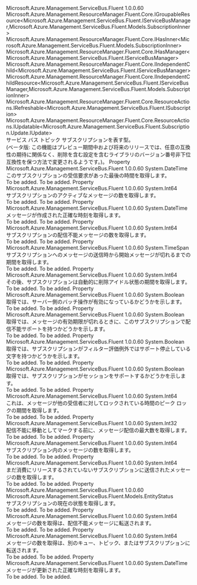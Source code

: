 <Type Name="ISubscription" FullName="Microsoft.Azure.Management.ServiceBus.Fluent.ISubscription">
  <TypeSignature Language="C#" Value="public interface ISubscription : Microsoft.Azure.Management.ResourceManager.Fluent.Core.IGroupableResource&lt;Microsoft.Azure.Management.ServiceBus.Fluent.IServiceBusManager,Microsoft.Azure.Management.ServiceBus.Fluent.Models.SubscriptionInner&gt;, Microsoft.Azure.Management.ResourceManager.Fluent.Core.IHasInner&lt;Microsoft.Azure.Management.ServiceBus.Fluent.Models.SubscriptionInner&gt;, Microsoft.Azure.Management.ResourceManager.Fluent.Core.IHasManager&lt;Microsoft.Azure.Management.ServiceBus.Fluent.IServiceBusManager&gt;, Microsoft.Azure.Management.ResourceManager.Fluent.Core.IIndependentChild&lt;Microsoft.Azure.Management.ServiceBus.Fluent.IServiceBusManager&gt;, Microsoft.Azure.Management.ResourceManager.Fluent.Core.IIndependentChildResource&lt;Microsoft.Azure.Management.ServiceBus.Fluent.IServiceBusManager,Microsoft.Azure.Management.ServiceBus.Fluent.Models.SubscriptionInner&gt;, Microsoft.Azure.Management.ResourceManager.Fluent.Core.ResourceActions.IRefreshable&lt;Microsoft.Azure.Management.ServiceBus.Fluent.ISubscription&gt;, Microsoft.Azure.Management.ResourceManager.Fluent.Core.ResourceActions.IUpdatable&lt;Microsoft.Azure.Management.ServiceBus.Fluent.Subscription.Update.IUpdate&gt;" />
  <TypeSignature Language="ILAsm" Value=".class public interface auto ansi abstract ISubscription implements class Microsoft.Azure.Management.ResourceManager.Fluent.Core.IGroupableResource`2&lt;class Microsoft.Azure.Management.ServiceBus.Fluent.IServiceBusManager, class Microsoft.Azure.Management.ServiceBus.Fluent.Models.SubscriptionInner&gt;, class Microsoft.Azure.Management.ResourceManager.Fluent.Core.IHasId, class Microsoft.Azure.Management.ResourceManager.Fluent.Core.IHasInner`1&lt;class Microsoft.Azure.Management.ServiceBus.Fluent.Models.SubscriptionInner&gt;, class Microsoft.Azure.Management.ResourceManager.Fluent.Core.IHasManager`1&lt;class Microsoft.Azure.Management.ServiceBus.Fluent.IServiceBusManager&gt;, class Microsoft.Azure.Management.ResourceManager.Fluent.Core.IHasName, class Microsoft.Azure.Management.ResourceManager.Fluent.Core.IHasResourceGroup, class Microsoft.Azure.Management.ResourceManager.Fluent.Core.IIndependentChild`1&lt;class Microsoft.Azure.Management.ServiceBus.Fluent.IServiceBusManager&gt;, class Microsoft.Azure.Management.ResourceManager.Fluent.Core.IIndependentChildResource`2&lt;class Microsoft.Azure.Management.ServiceBus.Fluent.IServiceBusManager, class Microsoft.Azure.Management.ServiceBus.Fluent.Models.SubscriptionInner&gt;, class Microsoft.Azure.Management.ResourceManager.Fluent.Core.IResource, class Microsoft.Azure.Management.ResourceManager.Fluent.Core.ResourceActions.IIndexable, class Microsoft.Azure.Management.ResourceManager.Fluent.Core.ResourceActions.IRefreshable`1&lt;class Microsoft.Azure.Management.ServiceBus.Fluent.ISubscription&gt;, class Microsoft.Azure.Management.ResourceManager.Fluent.Core.ResourceActions.IUpdatable`1&lt;class Microsoft.Azure.Management.ServiceBus.Fluent.Subscription.Update.IUpdate&gt;" />
  <TypeSignature Language="DocId" Value="T:Microsoft.Azure.Management.ServiceBus.Fluent.ISubscription" />
  <TypeSignature Language="VB.NET" Value="Public Interface ISubscription&#xA;Implements IGroupableResource(Of IServiceBusManager, SubscriptionInner), IHasInner(Of SubscriptionInner), IHasManager(Of IServiceBusManager), IIndependentChild(Of IServiceBusManager), IIndependentChildResource(Of IServiceBusManager, SubscriptionInner), IRefreshable(Of ISubscription), IUpdatable(Of IUpdate)" />
  <TypeSignature Language="F#" Value="type ISubscription = interface&#xA;    interface IIndependentChildResource&lt;IServiceBusManager, SubscriptionInner&gt;&#xA;    interface IGroupableResource&lt;IServiceBusManager, SubscriptionInner&gt;&#xA;    interface IResource&#xA;    interface IIndexable&#xA;    interface IHasId&#xA;    interface IHasName&#xA;    interface IHasResourceGroup&#xA;    interface IHasManager&lt;IServiceBusManager&gt;&#xA;    interface IHasInner&lt;SubscriptionInner&gt;&#xA;    interface IIndependentChild&lt;IServiceBusManager&gt;&#xA;    interface IRefreshable&lt;ISubscription&gt;&#xA;    interface IUpdatable&lt;IUpdate&gt;" />
  <AssemblyInfo>
    <AssemblyName>Microsoft.Azure.Management.ServiceBus.Fluent</AssemblyName>
    <AssemblyVersion>1.0.0.60</AssemblyVersion>
  </AssemblyInfo>
  <Interfaces>
    <Interface>
      <InterfaceName>Microsoft.Azure.Management.ResourceManager.Fluent.Core.IGroupableResource&lt;Microsoft.Azure.Management.ServiceBus.Fluent.IServiceBusManager,Microsoft.Azure.Management.ServiceBus.Fluent.Models.SubscriptionInner&gt;</InterfaceName>
    </Interface>
    <Interface>
      <InterfaceName>Microsoft.Azure.Management.ResourceManager.Fluent.Core.IHasInner&lt;Microsoft.Azure.Management.ServiceBus.Fluent.Models.SubscriptionInner&gt;</InterfaceName>
    </Interface>
    <Interface>
      <InterfaceName>Microsoft.Azure.Management.ResourceManager.Fluent.Core.IHasManager&lt;Microsoft.Azure.Management.ServiceBus.Fluent.IServiceBusManager&gt;</InterfaceName>
    </Interface>
    <Interface>
      <InterfaceName>Microsoft.Azure.Management.ResourceManager.Fluent.Core.IIndependentChild&lt;Microsoft.Azure.Management.ServiceBus.Fluent.IServiceBusManager&gt;</InterfaceName>
    </Interface>
    <Interface>
      <InterfaceName>Microsoft.Azure.Management.ResourceManager.Fluent.Core.IIndependentChildResource&lt;Microsoft.Azure.Management.ServiceBus.Fluent.IServiceBusManager,Microsoft.Azure.Management.ServiceBus.Fluent.Models.SubscriptionInner&gt;</InterfaceName>
    </Interface>
    <Interface>
      <InterfaceName>Microsoft.Azure.Management.ResourceManager.Fluent.Core.ResourceActions.IRefreshable&lt;Microsoft.Azure.Management.ServiceBus.Fluent.ISubscription&gt;</InterfaceName>
    </Interface>
    <Interface>
      <InterfaceName>Microsoft.Azure.Management.ResourceManager.Fluent.Core.ResourceActions.IUpdatable&lt;Microsoft.Azure.Management.ServiceBus.Fluent.Subscription.Update.IUpdate&gt;</InterfaceName>
    </Interface>
  </Interfaces>
  <Docs>
    <summary>
            サービス バス トピック サブスクリプションを表す型。
            </summary>
    <remarks>
            (ベータ版: この機能はプレビュー期間中および将来のリリースでは、任意の互換性の期待に関係なく、削除を含む設定を含むライブラリのバージョン番号非下位互換性を保つ方法で変更されるようです。)。
            </remarks>
  </Docs>
  <Members>
    <Member MemberName="AccessedAt">
      <MemberSignature Language="C#" Value="public DateTime AccessedAt { get; }" />
      <MemberSignature Language="ILAsm" Value=".property instance valuetype System.DateTime AccessedAt" />
      <MemberSignature Language="DocId" Value="P:Microsoft.Azure.Management.ServiceBus.Fluent.ISubscription.AccessedAt" />
      <MemberSignature Language="VB.NET" Value="Public ReadOnly Property AccessedAt As DateTime" />
      <MemberSignature Language="F#" Value="member this.AccessedAt : DateTime" Usage="Microsoft.Azure.Management.ServiceBus.Fluent.ISubscription.AccessedAt" />
      <MemberType>Property</MemberType>
      <AssemblyInfo>
        <AssemblyName>Microsoft.Azure.Management.ServiceBus.Fluent</AssemblyName>
        <AssemblyVersion>1.0.0.60</AssemblyVersion>
      </AssemblyInfo>
      <ReturnValue>
        <ReturnType>System.DateTime</ReturnType>
      </ReturnValue>
      <Docs>
        <summary>
            このサブスクリプションの受信要求があった最後の時間を取得します。
            </summary>
        <value>To be added.</value>
        <remarks>To be added.</remarks>
      </Docs>
    </Member>
    <Member MemberName="ActiveMessageCount">
      <MemberSignature Language="C#" Value="public long ActiveMessageCount { get; }" />
      <MemberSignature Language="ILAsm" Value=".property instance int64 ActiveMessageCount" />
      <MemberSignature Language="DocId" Value="P:Microsoft.Azure.Management.ServiceBus.Fluent.ISubscription.ActiveMessageCount" />
      <MemberSignature Language="VB.NET" Value="Public ReadOnly Property ActiveMessageCount As Long" />
      <MemberSignature Language="F#" Value="member this.ActiveMessageCount : int64" Usage="Microsoft.Azure.Management.ServiceBus.Fluent.ISubscription.ActiveMessageCount" />
      <MemberType>Property</MemberType>
      <AssemblyInfo>
        <AssemblyName>Microsoft.Azure.Management.ServiceBus.Fluent</AssemblyName>
        <AssemblyVersion>1.0.0.60</AssemblyVersion>
      </AssemblyInfo>
      <ReturnValue>
        <ReturnType>System.Int64</ReturnType>
      </ReturnValue>
      <Docs>
        <summary>
            サブスクリプションのアクティブなメッセージの数を取得します。
            </summary>
        <value>To be added.</value>
        <remarks>To be added.</remarks>
      </Docs>
    </Member>
    <Member MemberName="CreatedAt">
      <MemberSignature Language="C#" Value="public DateTime CreatedAt { get; }" />
      <MemberSignature Language="ILAsm" Value=".property instance valuetype System.DateTime CreatedAt" />
      <MemberSignature Language="DocId" Value="P:Microsoft.Azure.Management.ServiceBus.Fluent.ISubscription.CreatedAt" />
      <MemberSignature Language="VB.NET" Value="Public ReadOnly Property CreatedAt As DateTime" />
      <MemberSignature Language="F#" Value="member this.CreatedAt : DateTime" Usage="Microsoft.Azure.Management.ServiceBus.Fluent.ISubscription.CreatedAt" />
      <MemberType>Property</MemberType>
      <AssemblyInfo>
        <AssemblyName>Microsoft.Azure.Management.ServiceBus.Fluent</AssemblyName>
        <AssemblyVersion>1.0.0.60</AssemblyVersion>
      </AssemblyInfo>
      <ReturnValue>
        <ReturnType>System.DateTime</ReturnType>
      </ReturnValue>
      <Docs>
        <summary>
            メッセージが作成された正確な時刻を取得します。
            </summary>
        <value>To be added.</value>
        <remarks>To be added.</remarks>
      </Docs>
    </Member>
    <Member MemberName="DeadLetterMessageCount">
      <MemberSignature Language="C#" Value="public long DeadLetterMessageCount { get; }" />
      <MemberSignature Language="ILAsm" Value=".property instance int64 DeadLetterMessageCount" />
      <MemberSignature Language="DocId" Value="P:Microsoft.Azure.Management.ServiceBus.Fluent.ISubscription.DeadLetterMessageCount" />
      <MemberSignature Language="VB.NET" Value="Public ReadOnly Property DeadLetterMessageCount As Long" />
      <MemberSignature Language="F#" Value="member this.DeadLetterMessageCount : int64" Usage="Microsoft.Azure.Management.ServiceBus.Fluent.ISubscription.DeadLetterMessageCount" />
      <MemberType>Property</MemberType>
      <AssemblyInfo>
        <AssemblyName>Microsoft.Azure.Management.ServiceBus.Fluent</AssemblyName>
        <AssemblyVersion>1.0.0.60</AssemblyVersion>
      </AssemblyInfo>
      <ReturnValue>
        <ReturnType>System.Int64</ReturnType>
      </ReturnValue>
      <Docs>
        <summary>
            サブスクリプションの配信不能メッセージの数を取得します。
            </summary>
        <value>To be added.</value>
        <remarks>To be added.</remarks>
      </Docs>
    </Member>
    <Member MemberName="DefaultMessageTtlDuration">
      <MemberSignature Language="C#" Value="public TimeSpan DefaultMessageTtlDuration { get; }" />
      <MemberSignature Language="ILAsm" Value=".property instance valuetype System.TimeSpan DefaultMessageTtlDuration" />
      <MemberSignature Language="DocId" Value="P:Microsoft.Azure.Management.ServiceBus.Fluent.ISubscription.DefaultMessageTtlDuration" />
      <MemberSignature Language="VB.NET" Value="Public ReadOnly Property DefaultMessageTtlDuration As TimeSpan" />
      <MemberSignature Language="F#" Value="member this.DefaultMessageTtlDuration : TimeSpan" Usage="Microsoft.Azure.Management.ServiceBus.Fluent.ISubscription.DefaultMessageTtlDuration" />
      <MemberType>Property</MemberType>
      <AssemblyInfo>
        <AssemblyName>Microsoft.Azure.Management.ServiceBus.Fluent</AssemblyName>
        <AssemblyVersion>1.0.0.60</AssemblyVersion>
      </AssemblyInfo>
      <ReturnValue>
        <ReturnType>System.TimeSpan</ReturnType>
      </ReturnValue>
      <Docs>
        <summary>
            サブスクリプションへのメッセージの送信時から開始メッセージが切れるまでの期間を取得します。
            </summary>
        <value>To be added.</value>
        <remarks>To be added.</remarks>
      </Docs>
    </Member>
    <Member MemberName="DeleteOnIdleDurationInMinutes">
      <MemberSignature Language="C#" Value="public long DeleteOnIdleDurationInMinutes { get; }" />
      <MemberSignature Language="ILAsm" Value=".property instance int64 DeleteOnIdleDurationInMinutes" />
      <MemberSignature Language="DocId" Value="P:Microsoft.Azure.Management.ServiceBus.Fluent.ISubscription.DeleteOnIdleDurationInMinutes" />
      <MemberSignature Language="VB.NET" Value="Public ReadOnly Property DeleteOnIdleDurationInMinutes As Long" />
      <MemberSignature Language="F#" Value="member this.DeleteOnIdleDurationInMinutes : int64" Usage="Microsoft.Azure.Management.ServiceBus.Fluent.ISubscription.DeleteOnIdleDurationInMinutes" />
      <MemberType>Property</MemberType>
      <AssemblyInfo>
        <AssemblyName>Microsoft.Azure.Management.ServiceBus.Fluent</AssemblyName>
        <AssemblyVersion>1.0.0.60</AssemblyVersion>
      </AssemblyInfo>
      <ReturnValue>
        <ReturnType>System.Int64</ReturnType>
      </ReturnValue>
      <Docs>
        <summary>
            その後、サブスクリプションは自動的に削除アイドル状態の期間を取得します。
            </summary>
        <value>To be added.</value>
        <remarks>To be added.</remarks>
      </Docs>
    </Member>
    <Member MemberName="IsBatchedOperationsEnabled">
      <MemberSignature Language="C#" Value="public bool IsBatchedOperationsEnabled { get; }" />
      <MemberSignature Language="ILAsm" Value=".property instance bool IsBatchedOperationsEnabled" />
      <MemberSignature Language="DocId" Value="P:Microsoft.Azure.Management.ServiceBus.Fluent.ISubscription.IsBatchedOperationsEnabled" />
      <MemberSignature Language="VB.NET" Value="Public ReadOnly Property IsBatchedOperationsEnabled As Boolean" />
      <MemberSignature Language="F#" Value="member this.IsBatchedOperationsEnabled : bool" Usage="Microsoft.Azure.Management.ServiceBus.Fluent.ISubscription.IsBatchedOperationsEnabled" />
      <MemberType>Property</MemberType>
      <AssemblyInfo>
        <AssemblyName>Microsoft.Azure.Management.ServiceBus.Fluent</AssemblyName>
        <AssemblyVersion>1.0.0.60</AssemblyVersion>
      </AssemblyInfo>
      <ReturnValue>
        <ReturnType>System.Boolean</ReturnType>
      </ReturnValue>
      <Docs>
        <summary>
            取得では、サーバー側のバッチ操作が有効になっているかどうかを示します。
            </summary>
        <value>To be added.</value>
        <remarks>To be added.</remarks>
      </Docs>
    </Member>
    <Member MemberName="IsDeadLetteringEnabledForExpiredMessages">
      <MemberSignature Language="C#" Value="public bool IsDeadLetteringEnabledForExpiredMessages { get; }" />
      <MemberSignature Language="ILAsm" Value=".property instance bool IsDeadLetteringEnabledForExpiredMessages" />
      <MemberSignature Language="DocId" Value="P:Microsoft.Azure.Management.ServiceBus.Fluent.ISubscription.IsDeadLetteringEnabledForExpiredMessages" />
      <MemberSignature Language="VB.NET" Value="Public ReadOnly Property IsDeadLetteringEnabledForExpiredMessages As Boolean" />
      <MemberSignature Language="F#" Value="member this.IsDeadLetteringEnabledForExpiredMessages : bool" Usage="Microsoft.Azure.Management.ServiceBus.Fluent.ISubscription.IsDeadLetteringEnabledForExpiredMessages" />
      <MemberType>Property</MemberType>
      <AssemblyInfo>
        <AssemblyName>Microsoft.Azure.Management.ServiceBus.Fluent</AssemblyName>
        <AssemblyVersion>1.0.0.60</AssemblyVersion>
      </AssemblyInfo>
      <ReturnValue>
        <ReturnType>System.Boolean</ReturnType>
      </ReturnValue>
      <Docs>
        <summary>
            取得では、メッセージの有効期限が切れるときに、このサブスクリプションで配信不能サポートを持つかどうかを示します。
            </summary>
        <value>To be added.</value>
        <remarks>To be added.</remarks>
      </Docs>
    </Member>
    <Member MemberName="IsDeadLetteringEnabledForFilterEvaluationFailedMessages">
      <MemberSignature Language="C#" Value="public bool IsDeadLetteringEnabledForFilterEvaluationFailedMessages { get; }" />
      <MemberSignature Language="ILAsm" Value=".property instance bool IsDeadLetteringEnabledForFilterEvaluationFailedMessages" />
      <MemberSignature Language="DocId" Value="P:Microsoft.Azure.Management.ServiceBus.Fluent.ISubscription.IsDeadLetteringEnabledForFilterEvaluationFailedMessages" />
      <MemberSignature Language="VB.NET" Value="Public ReadOnly Property IsDeadLetteringEnabledForFilterEvaluationFailedMessages As Boolean" />
      <MemberSignature Language="F#" Value="member this.IsDeadLetteringEnabledForFilterEvaluationFailedMessages : bool" Usage="Microsoft.Azure.Management.ServiceBus.Fluent.ISubscription.IsDeadLetteringEnabledForFilterEvaluationFailedMessages" />
      <MemberType>Property</MemberType>
      <AssemblyInfo>
        <AssemblyName>Microsoft.Azure.Management.ServiceBus.Fluent</AssemblyName>
        <AssemblyVersion>1.0.0.60</AssemblyVersion>
      </AssemblyInfo>
      <ReturnValue>
        <ReturnType>System.Boolean</ReturnType>
      </ReturnValue>
      <Docs>
        <summary>
            取得では、サブスクリプションがフィルター評価例外ではサポート停止している文字を持つかどうかを示します。
            </summary>
        <value>To be added.</value>
        <remarks>To be added.</remarks>
      </Docs>
    </Member>
    <Member MemberName="IsSessionEnabled">
      <MemberSignature Language="C#" Value="public bool IsSessionEnabled { get; }" />
      <MemberSignature Language="ILAsm" Value=".property instance bool IsSessionEnabled" />
      <MemberSignature Language="DocId" Value="P:Microsoft.Azure.Management.ServiceBus.Fluent.ISubscription.IsSessionEnabled" />
      <MemberSignature Language="VB.NET" Value="Public ReadOnly Property IsSessionEnabled As Boolean" />
      <MemberSignature Language="F#" Value="member this.IsSessionEnabled : bool" Usage="Microsoft.Azure.Management.ServiceBus.Fluent.ISubscription.IsSessionEnabled" />
      <MemberType>Property</MemberType>
      <AssemblyInfo>
        <AssemblyName>Microsoft.Azure.Management.ServiceBus.Fluent</AssemblyName>
        <AssemblyVersion>1.0.0.60</AssemblyVersion>
      </AssemblyInfo>
      <ReturnValue>
        <ReturnType>System.Boolean</ReturnType>
      </ReturnValue>
      <Docs>
        <summary>
            取得では、サブスクリプションがセッションをサポートするかどうかを示します。
            </summary>
        <value>To be added.</value>
        <remarks>To be added.</remarks>
      </Docs>
    </Member>
    <Member MemberName="LockDurationInSeconds">
      <MemberSignature Language="C#" Value="public long LockDurationInSeconds { get; }" />
      <MemberSignature Language="ILAsm" Value=".property instance int64 LockDurationInSeconds" />
      <MemberSignature Language="DocId" Value="P:Microsoft.Azure.Management.ServiceBus.Fluent.ISubscription.LockDurationInSeconds" />
      <MemberSignature Language="VB.NET" Value="Public ReadOnly Property LockDurationInSeconds As Long" />
      <MemberSignature Language="F#" Value="member this.LockDurationInSeconds : int64" Usage="Microsoft.Azure.Management.ServiceBus.Fluent.ISubscription.LockDurationInSeconds" />
      <MemberType>Property</MemberType>
      <AssemblyInfo>
        <AssemblyName>Microsoft.Azure.Management.ServiceBus.Fluent</AssemblyName>
        <AssemblyVersion>1.0.0.60</AssemblyVersion>
      </AssemblyInfo>
      <ReturnValue>
        <ReturnType>System.Int64</ReturnType>
      </ReturnValue>
      <Docs>
        <summary>
            これは、メッセージが他の受信者に対してロックされている時間のピーク ロックの期間を取得します。
            </summary>
        <value>To be added.</value>
        <remarks>To be added.</remarks>
      </Docs>
    </Member>
    <Member MemberName="MaxDeliveryCountBeforeDeadLetteringMessage">
      <MemberSignature Language="C#" Value="public int MaxDeliveryCountBeforeDeadLetteringMessage { get; }" />
      <MemberSignature Language="ILAsm" Value=".property instance int32 MaxDeliveryCountBeforeDeadLetteringMessage" />
      <MemberSignature Language="DocId" Value="P:Microsoft.Azure.Management.ServiceBus.Fluent.ISubscription.MaxDeliveryCountBeforeDeadLetteringMessage" />
      <MemberSignature Language="VB.NET" Value="Public ReadOnly Property MaxDeliveryCountBeforeDeadLetteringMessage As Integer" />
      <MemberSignature Language="F#" Value="member this.MaxDeliveryCountBeforeDeadLetteringMessage : int" Usage="Microsoft.Azure.Management.ServiceBus.Fluent.ISubscription.MaxDeliveryCountBeforeDeadLetteringMessage" />
      <MemberType>Property</MemberType>
      <AssemblyInfo>
        <AssemblyName>Microsoft.Azure.Management.ServiceBus.Fluent</AssemblyName>
        <AssemblyVersion>1.0.0.60</AssemblyVersion>
      </AssemblyInfo>
      <ReturnValue>
        <ReturnType>System.Int32</ReturnType>
      </ReturnValue>
      <Docs>
        <summary>
            配信不能に移動としてマークする前に、メッセージ配信の最大数を取得します。
            </summary>
        <value>To be added.</value>
        <remarks>To be added.</remarks>
      </Docs>
    </Member>
    <Member MemberName="MessageCount">
      <MemberSignature Language="C#" Value="public long MessageCount { get; }" />
      <MemberSignature Language="ILAsm" Value=".property instance int64 MessageCount" />
      <MemberSignature Language="DocId" Value="P:Microsoft.Azure.Management.ServiceBus.Fluent.ISubscription.MessageCount" />
      <MemberSignature Language="VB.NET" Value="Public ReadOnly Property MessageCount As Long" />
      <MemberSignature Language="F#" Value="member this.MessageCount : int64" Usage="Microsoft.Azure.Management.ServiceBus.Fluent.ISubscription.MessageCount" />
      <MemberType>Property</MemberType>
      <AssemblyInfo>
        <AssemblyName>Microsoft.Azure.Management.ServiceBus.Fluent</AssemblyName>
        <AssemblyVersion>1.0.0.60</AssemblyVersion>
      </AssemblyInfo>
      <ReturnValue>
        <ReturnType>System.Int64</ReturnType>
      </ReturnValue>
      <Docs>
        <summary>
            サブスクリプション内のメッセージの数を取得します。
            </summary>
        <value>To be added.</value>
        <remarks>To be added.</remarks>
      </Docs>
    </Member>
    <Member MemberName="ScheduledMessageCount">
      <MemberSignature Language="C#" Value="public long ScheduledMessageCount { get; }" />
      <MemberSignature Language="ILAsm" Value=".property instance int64 ScheduledMessageCount" />
      <MemberSignature Language="DocId" Value="P:Microsoft.Azure.Management.ServiceBus.Fluent.ISubscription.ScheduledMessageCount" />
      <MemberSignature Language="VB.NET" Value="Public ReadOnly Property ScheduledMessageCount As Long" />
      <MemberSignature Language="F#" Value="member this.ScheduledMessageCount : int64" Usage="Microsoft.Azure.Management.ServiceBus.Fluent.ISubscription.ScheduledMessageCount" />
      <MemberType>Property</MemberType>
      <AssemblyInfo>
        <AssemblyName>Microsoft.Azure.Management.ServiceBus.Fluent</AssemblyName>
        <AssemblyVersion>1.0.0.60</AssemblyVersion>
      </AssemblyInfo>
      <ReturnValue>
        <ReturnType>System.Int64</ReturnType>
      </ReturnValue>
      <Docs>
        <summary>
            まだ消費にリリースするされていないサブスクリプションに送信されたメッセージの数を取得します。
            </summary>
        <value>To be added.</value>
        <remarks>To be added.</remarks>
      </Docs>
    </Member>
    <Member MemberName="Status">
      <MemberSignature Language="C#" Value="public Microsoft.Azure.Management.ServiceBus.Fluent.Models.EntityStatus Status { get; }" />
      <MemberSignature Language="ILAsm" Value=".property instance valuetype Microsoft.Azure.Management.ServiceBus.Fluent.Models.EntityStatus Status" />
      <MemberSignature Language="DocId" Value="P:Microsoft.Azure.Management.ServiceBus.Fluent.ISubscription.Status" />
      <MemberSignature Language="VB.NET" Value="Public ReadOnly Property Status As EntityStatus" />
      <MemberSignature Language="F#" Value="member this.Status : Microsoft.Azure.Management.ServiceBus.Fluent.Models.EntityStatus" Usage="Microsoft.Azure.Management.ServiceBus.Fluent.ISubscription.Status" />
      <MemberType>Property</MemberType>
      <AssemblyInfo>
        <AssemblyName>Microsoft.Azure.Management.ServiceBus.Fluent</AssemblyName>
        <AssemblyVersion>1.0.0.60</AssemblyVersion>
      </AssemblyInfo>
      <ReturnValue>
        <ReturnType>Microsoft.Azure.Management.ServiceBus.Fluent.Models.EntityStatus</ReturnType>
      </ReturnValue>
      <Docs>
        <summary>
            サブスクリプションの現在の状態を取得します。
            </summary>
        <value>To be added.</value>
        <remarks>To be added.</remarks>
      </Docs>
    </Member>
    <Member MemberName="TransferDeadLetterMessageCount">
      <MemberSignature Language="C#" Value="public long TransferDeadLetterMessageCount { get; }" />
      <MemberSignature Language="ILAsm" Value=".property instance int64 TransferDeadLetterMessageCount" />
      <MemberSignature Language="DocId" Value="P:Microsoft.Azure.Management.ServiceBus.Fluent.ISubscription.TransferDeadLetterMessageCount" />
      <MemberSignature Language="VB.NET" Value="Public ReadOnly Property TransferDeadLetterMessageCount As Long" />
      <MemberSignature Language="F#" Value="member this.TransferDeadLetterMessageCount : int64" Usage="Microsoft.Azure.Management.ServiceBus.Fluent.ISubscription.TransferDeadLetterMessageCount" />
      <MemberType>Property</MemberType>
      <AssemblyInfo>
        <AssemblyName>Microsoft.Azure.Management.ServiceBus.Fluent</AssemblyName>
        <AssemblyVersion>1.0.0.60</AssemblyVersion>
      </AssemblyInfo>
      <ReturnValue>
        <ReturnType>System.Int64</ReturnType>
      </ReturnValue>
      <Docs>
        <summary>
            メッセージの数を取得は、配信不能メッセージに転送されます。
            </summary>
        <value>To be added.</value>
        <remarks>To be added.</remarks>
      </Docs>
    </Member>
    <Member MemberName="TransferMessageCount">
      <MemberSignature Language="C#" Value="public long TransferMessageCount { get; }" />
      <MemberSignature Language="ILAsm" Value=".property instance int64 TransferMessageCount" />
      <MemberSignature Language="DocId" Value="P:Microsoft.Azure.Management.ServiceBus.Fluent.ISubscription.TransferMessageCount" />
      <MemberSignature Language="VB.NET" Value="Public ReadOnly Property TransferMessageCount As Long" />
      <MemberSignature Language="F#" Value="member this.TransferMessageCount : int64" Usage="Microsoft.Azure.Management.ServiceBus.Fluent.ISubscription.TransferMessageCount" />
      <MemberType>Property</MemberType>
      <AssemblyInfo>
        <AssemblyName>Microsoft.Azure.Management.ServiceBus.Fluent</AssemblyName>
        <AssemblyVersion>1.0.0.60</AssemblyVersion>
      </AssemblyInfo>
      <ReturnValue>
        <ReturnType>System.Int64</ReturnType>
      </ReturnValue>
      <Docs>
        <summary>
            メッセージの数を取得は、別のキュー、トピック、またはサブスクリプションに転送されます。
            </summary>
        <value>To be added.</value>
        <remarks>To be added.</remarks>
      </Docs>
    </Member>
    <Member MemberName="UpdatedAt">
      <MemberSignature Language="C#" Value="public DateTime UpdatedAt { get; }" />
      <MemberSignature Language="ILAsm" Value=".property instance valuetype System.DateTime UpdatedAt" />
      <MemberSignature Language="DocId" Value="P:Microsoft.Azure.Management.ServiceBus.Fluent.ISubscription.UpdatedAt" />
      <MemberSignature Language="VB.NET" Value="Public ReadOnly Property UpdatedAt As DateTime" />
      <MemberSignature Language="F#" Value="member this.UpdatedAt : DateTime" Usage="Microsoft.Azure.Management.ServiceBus.Fluent.ISubscription.UpdatedAt" />
      <MemberType>Property</MemberType>
      <AssemblyInfo>
        <AssemblyName>Microsoft.Azure.Management.ServiceBus.Fluent</AssemblyName>
        <AssemblyVersion>1.0.0.60</AssemblyVersion>
      </AssemblyInfo>
      <ReturnValue>
        <ReturnType>System.DateTime</ReturnType>
      </ReturnValue>
      <Docs>
        <summary>
            メッセージが更新された正確な時刻を取得します。
            </summary>
        <value>To be added.</value>
        <remarks>To be added.</remarks>
      </Docs>
    </Member>
  </Members>
</Type>
